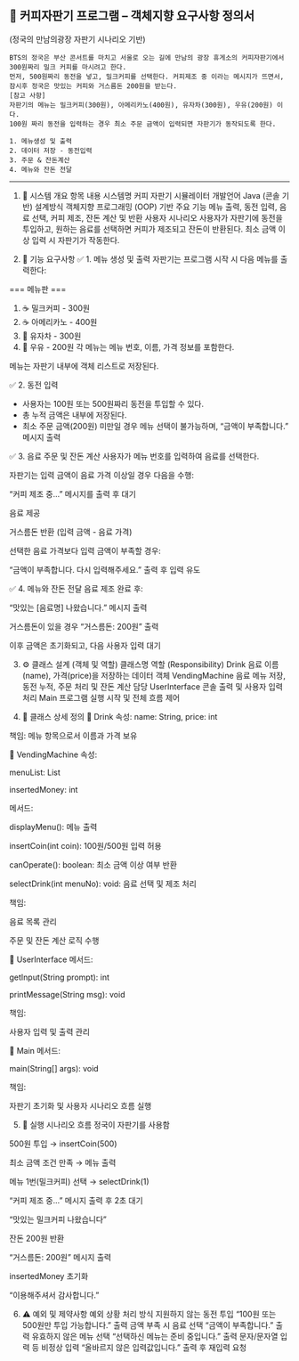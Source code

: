 ## 📄 커피자판기 프로그램 – 객체지향 요구사항 정의서
(정국의 만남의광장 자판기 시나리오 기반)

```
BTS의 정국은 부산 콘서트를 마치고 서울로 오는 길에 만남의 광장 휴게소의 커피자판기에서 300원짜리 밀크 커피를 마시려고 한다. 
먼저, 500원짜리 동전을 넣고, 밀크커피를 선택한다. 커피제조 중 이라는 메시지가 뜨면서, 잠시후 정국은 맛있는 커피와 거스름돈 200원을 받는다.
[참고 사항] 
자판기의 메뉴는 밀크커피(300원), 아메리카노(400원), 유자차(300원), 우유(200원) 이다.
100원 짜리 동전을 입력하는 경우 최소 주문 금액이 입력되면 자판기가 동작되도록 한다.

1. 메뉴생성 및 출력
2. 데이터 저장 - 동전입력
3. 주문 & 잔돈계산 
4. 메뉴와 잔돈 전달
```
<hr>

1. 📌 시스템 개요
항목	내용
시스템명	커피 자판기 시뮬레이터
개발언어	Java (콘솔 기반)
설계방식	객체지향 프로그래밍 (OOP) 기반
주요 기능	메뉴 출력, 동전 입력, 음료 선택, 커피 제조, 잔돈 계산 및 반환
사용자 시나리오	사용자가 자판기에 동전을 투입하고, 원하는 음료를 선택하면 커피가 제조되고 잔돈이 반환된다. 최소 금액 이상 입력 시 자판기가 작동한다.

2. 🎯 기능 요구사항
✅ 1. 메뉴 생성 및 출력
자판기는 프로그램 시작 시 다음 메뉴를 출력한다:

=== 메뉴판 ===
1. ☕ 밀크커피 - 300원  
2. ☕ 아메리카노 - 400원  
3. 🍋 유자차 - 300원  
4. 🥛 우유 - 200원
각 메뉴는 메뉴 번호, 이름, 가격 정보를 포함한다.

메뉴는 자판기 내부에 객체 리스트로 저장된다.

✅ 2. 동전 입력
- 사용자는 100원 또는 500원짜리 동전을 투입할 수 있다.
- 총 누적 금액은 내부에 저장된다.
- 최소 주문 금액(200원) 미만일 경우 메뉴 선택이 불가능하며, “금액이 부족합니다.” 메시지 출력

✅ 3. 음료 주문 및 잔돈 계산
사용자가 메뉴 번호를 입력하여 음료를 선택한다.

자판기는 입력 금액이 음료 가격 이상일 경우 다음을 수행:

“커피 제조 중...” 메시지를 출력 후 대기

음료 제공

거스름돈 반환 (입력 금액 - 음료 가격)

선택한 음료 가격보다 입력 금액이 부족할 경우:

“금액이 부족합니다. 다시 입력해주세요.” 출력 후 입력 유도

✅ 4. 메뉴와 잔돈 전달
음료 제조 완료 후:

“맛있는 [음료명] 나왔습니다.” 메시지 출력

거스름돈이 있을 경우 “거스름돈: 200원” 출력

이후 금액은 초기화되고, 다음 사용자 입력 대기

3. ⚙️ 클래스 설계 (객체 및 역할)
클래스명	역할 (Responsibility)
Drink	음료 이름(name), 가격(price)을 저장하는 데이터 객체
VendingMachine	음료 메뉴 저장, 동전 누적, 주문 처리 및 잔돈 계산 담당
UserInterface	콘솔 출력 및 사용자 입력 처리
Main	프로그램 실행 시작 및 전체 흐름 제어

4. 🧩 클래스 상세 정의
🔹 Drink
속성: name: String, price: int

책임: 메뉴 항목으로서 이름과 가격 보유

🔹 VendingMachine
속성:

menuList: List<Drink>

insertedMoney: int

메서드:

displayMenu(): 메뉴 출력

insertCoin(int coin): 100원/500원 입력 허용

canOperate(): boolean: 최소 금액 이상 여부 반환

selectDrink(int menuNo): void: 음료 선택 및 제조 처리

책임:

음료 목록 관리

주문 및 잔돈 계산 로직 수행

🔹 UserInterface
메서드:

getInput(String prompt): int

printMessage(String msg): void

책임:

사용자 입력 및 출력 관리

🔹 Main
메서드:

main(String[] args): void

책임:

자판기 초기화 및 사용자 시나리오 흐름 실행

5. 🔄 실행 시나리오 흐름
정국이 자판기를 사용함

500원 투입 → insertCoin(500)

최소 금액 조건 만족 → 메뉴 출력

메뉴 1번(밀크커피) 선택 → selectDrink(1)

“커피 제조 중...” 메시지 출력 후 2초 대기

“맛있는 밀크커피 나왔습니다”

잔돈 200원 반환

“거스름돈: 200원” 메시지 출력

insertedMoney 초기화

“이용해주셔서 감사합니다.”

6. ⚠️ 예외 및 제약사항
예외 상황	처리 방식
지원하지 않는 동전 투입	“100원 또는 500원만 투입 가능합니다.” 출력
금액 부족 시 음료 선택	“금액이 부족합니다.” 출력
유효하지 않은 메뉴 선택	“선택하신 메뉴는 준비 중입니다.” 출력
문자/문자열 입력 등 비정상 입력	“올바르지 않은 입력값입니다.” 출력 후 재입력 요청
